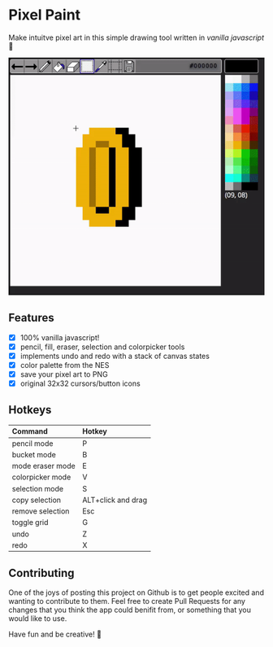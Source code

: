 # Pixel Paint

Make intuitve pixel art in this simple drawing tool written in _vanilla javascript_ :cake:

![Image](gif/selectionCopy.gif)

## Features
- [x] 100% vanilla javascript!
- [x] pencil, fill, eraser, selection and colorpicker tools
- [x] implements undo and redo with a stack of canvas states
- [x] color palette from the NES
- [x] save your pixel art to PNG
- [x] original 32x32 cursors/button icons

## Hotkeys

| Command          | Hotkey              |
| :--------------- | :------------------ |
| pencil mode      | P                   |
| bucket mode      | B                   |
| mode eraser mode | E                   |
| colorpicker mode | V                   |
| selection mode   | S                   |
| copy selection   | ALT+click and drag  |
| remove selection | Esc                 |
| toggle grid      | G                   |
| undo             | Z                   |
| redo             | X                   |

## Contributing

One of the joys of posting this project on Github is to get people excited and wanting to contribute to them. Feel free to create Pull Requests for any changes that you think the app could benifit from, or something that you would like to use.

Have fun and be creative! :art:

